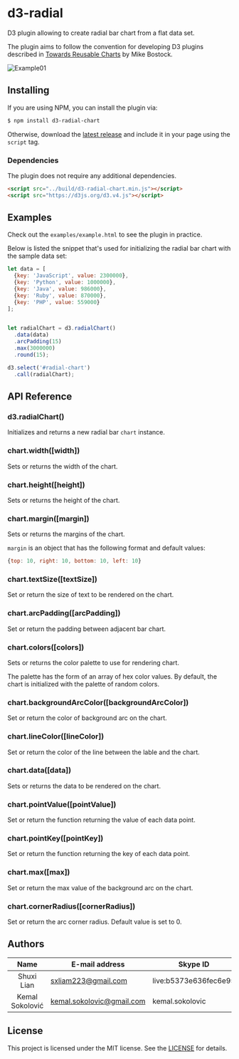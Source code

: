 # d3-radial

D3 plugin allowing to create radial bar chart from a flat data set.

The plugin aims to follow the convention for developing D3 plugins described in [Towards Reusable Charts](https://bost.ocks.org/mike/chart/) by Mike Bostock.

![Example01](https://github.com/ksokolovic/d3-radial/blob/develop/Image/example%20image.png)
<!-- The example address has not been changed -->

## Installing

If you are using NPM, you can install the plugin via:

```sh
$ npm install d3-radial-chart
```

Otherwise, download the [latest release](https://github.com/ksokolovic/d3-radial/releases/latest) and include it in your page using the `script` tag.   
<!-- the address has not been changed. -->

### Dependencies

The plugin does not require any additional dependencies. 

```html
<script src="../build/d3-radial-chart.min.js"></script>
<script src="https://d3js.org/d3.v4.js"></script>
```

## Examples

Check out the `examples/example.html` to see the plugin in practice. 

Below is listed the snippet that's used for initializing the radial bar chart with the sample data set:

```js
let data = [ 
  {key: 'JavaScript', value: 2300000}, 
  {key: 'Python', value: 1000000}, 
  {key: 'Java', value: 986000}, 
  {key: 'Ruby', value: 870000}, 
  {key: 'PHP', value: 559000}
];
          

let radialChart = d3.radialChart()
  .data(data)
  .arcPadding(15)
  .max(3000000)
  .round(15);

d3.select('#radial-chart')
  .call(radialChart);
```

## API Reference

### d3.radialChart()

Initializes and returns a new radial bar `chart` instance.

### chart.width([width])

Sets or returns the width of the chart.

### chart.height([height])

Sets or returns the height of the chart.

### chart.margin([margin])

Sets or returns the margins of the chart.

`margin` is an object that has the following format and default values: 

```js
{top: 10, right: 10, bottom: 10, left: 10}
```

### chart.textSize([textSize])

Set or return the size of text to be rendered on the chart.

### chart.arcPadding([arcPadding])

Set or return the padding between adjacent bar chart.

### chart.colors([colors])

Sets or returns the color palette to use for rendering chart. 

The palette has the form of an array of hex color values. By default, the chart is initialized with the palette of random colors.

### chart.backgroundArcColor([backgroundArcColor])

Set or return the color of background arc on the chart.

### chart.lineColor([lineColor])

Set or return the color of the line between the lable and the chart.

### chart.data([data])

Sets or returns the data to be rendered on the chart.

### chart.pointValue([pointValue])

Set or return the function returning the value of each data point.

### chart.pointKey([pointKey])

Set or return the function returning the key of each data point.

### chart.max([max])

Set or return the max value of the background arc on the chart.

### chart.cornerRadius([cornerRadius])

Set or return the arc corner radius. Default value is set to 0.

## Authors

 Name                | E-mail address            | Skype ID
:-------------------:|---------------------------|-----------------------
 Shuxi Lian          | sxliam223@gmail.com       | live:b5373e636fec6e95
 Kemal Sokolović     | kemal.sokolovic@gmail.com | kemal.sokolovic

## License

This project is licensed under the MIT license. See the [LICENSE](LICENSE) for details.